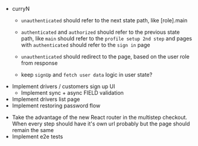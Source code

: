 - curryN

  - `unauthenticated` should refer to the next state path, like [role].main
  - `authenticated` and `authorized` should refer to the previous state path, like `main` should refer to the `profile setup 2nd step` and pages with `authenticated` should refer to the `sign in` page
  - `unauthenticated` should redirect to the page, based on the user role from response

  - keep `signUp` and `fetch user data` logic in user state?

<!-- - Implement notifications using new context api -->
- Implement drivers / customers sign up UI
  - Implement sync + async FIELD validation
- Implement drivers list page
- Implement restoring password flow
<!-- - Migrate react form library -->
- Take the advantage of the new React router in the multistep checkout. When every step should have it's own url probably but the page should remain the same
- Implement e2e tests

<!-- - Keep hocs in modules?
- Or for example keep "should authenticated" logic in modules, and use generic hocs for authentication, authorization, which will take that logic. -->

<!-- - Possible remove handlers callbacks from `withPromise` in favor of
  - handling them directly at the time of calling, like we're doing with form validations
  - handling them in providers by mapping promise request function and handling it there
    ```javascript
      withPromise(fetch, 'posts'),
      withHandlers({
        fetchPosts: ({ posts }) => async () => {
          try {
            await posts.fetch()
            console.log('success')
          } catch (err) {
            console.log('error')
          }
        }
      })
    ```
  - have conception of middleware in `withPromise` -->